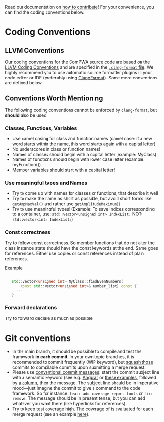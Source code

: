 Read our documentation on
[how to contribute](https://compwa.github.io/pycompwa/develop.html)!
For your convenience, you can find the coding conventions below.

# Coding Conventions

## LLVM Conventions

Our coding conventions for the ComPWA source code are based on the
[LLVM Coding Conventions](http://llvm.org/docs/CodingStandards.html) and are
specified in the [`.clang-format` file](./.clang-format). We highly recommend
you to use automatic source formatter plugins in your code editor or IDE
(preferably using [ClangFormat](https://clang.llvm.org/docs/ClangFormat.html)).
Some more conventions are defined below.

## Conventions Worth Mentioning

The following coding conventions cannot be enforced by `clang-format`, but
**should** also be used!

### Classes, Functions, Variables

- Use camel casing for class and function names (camel case: if a new word
  starts within the name, this word starts again with a capital letter)
- No underscores in class or function names!
- Names of classes should begin with a capital letter (example: MyClass)
- Names of functions should begin with lower case letter (example: myFunction())
- Member variables should start with a capital letter!

### Use meaningful types and Names

- Try to come up with names for classes or functions, that describe it well
- Try to make the name as short as possible, but avoid short forms like
  `getAmpMaxVal()` and rather use `getAmplitudeMaximum()`
- Try to use meaningful types! (Example: To save indices corresponding to a
  container, use: `std::vector<unsigned int> IndexList;` NOT:
  `std::vector<int> IndexList;`)

### Const correctness

Try to follow const correctness. So member functions that do not alter the class
instance state should have the const keywords at the end. Same goes for
references. Either use copies or const references instead of plain references.

Example:

```c++

   std::vector<unsigned int> MyClass::findEvenNumbers(
       const std::vector<unsigned int>& number_list) const {
     ...
   }
```

### Forward declarations

Try to forward declare as much as possible

# Git conventions

- In the main branch, it should be possible to compile and test the framework
  **in each commit**. In your own topic branches, it is recommended to commit
  frequently (WIP keyword), but
  [squash those commits](https://git-scm.com/book/en/v2/Git-Tools-Rewriting-History)
  to compilable commits upon submitting a merge request.
- Please use [conventional commit messages](https://www.conventionalcommits.org/):
  start the commit subject line with a semantic keyword (see e.g.
  [Angular](https://github.com/angular/angular/blob/main/CONTRIBUTING.md#type)
  or [these examples](https://seesparkbox.com/foundry/semantic_commit_messages),
  followed by [a column](https://git-scm.com/docs/git-interpret-trailers), then
  the message. The subject line should be in imperative mood—just imagine the
  commit to give a command to the code framework. So for instance:
  `feat: add coverage report tools` or `fix: remove`. The message should be in
  present tense, but you can add whatever you want there (like hyperlinks for
  references).
- Try to keep test coverage high. The coverage of is evaluated for each merge
  request (see an example
  [here](https://github.com/ComPWA/ComPWA-legacy/pull/288#issuecomment-581402267)).

